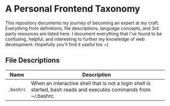 A Personal Frontend Taxonomy
============================
This repository documents my journey of becoming an expert at my craft. Everything from definitions, file descriptions, language concepts, and 3rd party resources are listed here. I document everything that I've found to be confusing, helpful, and interesting to further my knowledge of web development. Hopefully you'll find it useful too =)

File Descriptions
-----------------
| Name | Description 								|
| --------------- | ----------- |
| `.bashrc`			| When an interactive shell that is not a login shell is started, bash reads and executes commands from ~/.bashrc |
